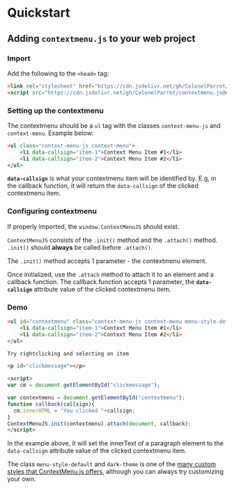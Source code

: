 # Quickstart

## Adding `contextmenu.js` to your web project

### Import

Add the following to the `<head>` tag:

```html
<link rel="stylesheet" href="https://cdn.jsdelivr.net/gh/ColonelParrot/contextmenu.js@main/src/styles.min.css"/>
<script src="https://cdn.jsdelivr.net/gh/ColonelParrot/contextmenu.js@main/src/script.min.js"></script>
```

### Setting up the contextmenu

The contextmenu should be a `ul` tag with the classes `context-menu-js` and `context-menu`. Example below:

```html
<ul class="context-menu-js context-menu">
	<li data-callsign="item-1">Context Menu Item #1</li>
	<li data-callsign="item-2">Context Menu Item #2</li>
</ul>
```

**`data-callsign`** is what your contextmenu item will be identified by. E.g, in the callback function, it will return the `data-callsign` of the clicked contextmenu item.

### Configuring contextmenu

If properly imported, the `window.ContextMenuJS` should exist.

`ContextMenuJS` consists of the `.init()` method and the `.attach()` method. `.init()` should **always** be called before `.attach()`.

The `.init()` method accepts 1 parameter - the contextmenu element.

Once initialized, use the `.attach` method to attach it to an element and a callback function. The callback function accepts 1 parameter, the **`data-callsign`** attribute value of the clicked contextmenu item.

### Demo

```html
<ul id="contextmenu" class="context-menu-js context-menu menu-style-default dark-theme">
	<li data-callsign="item-1">Context Menu Item #1</li>
	<li data-callsign="item-2">Context Menu Item #2</li>
</ul>

Try rightclicking and selecting an item

<p id="clickmessage"></p>

<script>
var cm = document.getElementById("clickmessage");

var contextmenu = document.getElementById("contextmenu");
function callback(callsign){
  cm.innerHTML = "You clicked "+callsign;
}
ContextMenuJS.init(contextmenu).attach(document, callback);
</script>
```

In the example above, it will set the innerText of a paragraph element to the `data-callsign` attribute value of the clicked contextmenu item.

The class `menu-style-default` and `dark-theme` is one of the [many custom styles that ContextMenu.js offers](https://github.com/ColonelParrot/contextmenu.js/blob/main/docs/custom-styles.md), although you can always try customizing your own.
